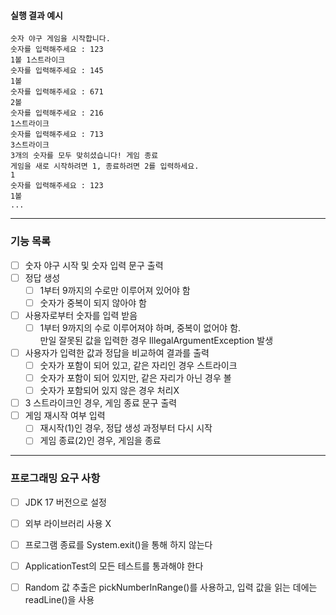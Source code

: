 #### 실행 결과 예시
```
숫자 야구 게임을 시작합니다.
숫자를 입력해주세요 : 123
1볼 1스트라이크
숫자를 입력해주세요 : 145
1볼
숫자를 입력해주세요 : 671
2볼
숫자를 입력해주세요 : 216
1스트라이크
숫자를 입력해주세요 : 713
3스트라이크
3개의 숫자를 모두 맞히셨습니다! 게임 종료
게임을 새로 시작하려면 1, 종료하려면 2를 입력하세요.
1
숫자를 입력해주세요 : 123
1볼
...
```

---

### 기능 목록
-[ ] 숫자 야구 시작 및 숫자 입력 문구 출력
-[ ] 정답 생성
  -[ ] 1부터 9까지의 수로만 이루어져 있어야 함
  -[ ] 숫자가 중복이 되지 않아야 함
-[ ] 사용자로부터 숫자를 입력 받음
  -[ ] 1부터 9까지의 수로 이루어져야 하며, 중복이 없어야 함.  
    만일 잘못된 값을 입력한 경우 IllegalArgumentException 발생
-[ ] 사용자가 입력한 값과 정답을 비교하여 결과를 출력
  -[ ] 숫자가 포함이 되어 있고, 같은 자리인 경우 스트라이크
  -[ ] 숫자가 포함이 되어 있지만, 같은 자리가 아닌 경우 볼
  -[ ] 숫자가 포함되어 있지 않은 경우 처리X 
-[ ] 3 스트라이크인 경우, 게임 종료 문구 출력
-[ ] 게임 재시작 여부 입력
  -[ ] 재시작(1)인 경우, 정답 생성 과정부터 다시 시작
  -[ ] 게임 종료(2)인 경우, 게임을 종료

---

### 프로그래밍 요구 사항
-[ ] JDK 17 버전으로 설정
-[ ] 외부 라이브러리 사용 X
-[ ] 프로그램 종료를 System.exit()을 통해 하지 않는다
-[ ] ApplicationTest의 모든 테스트를 통과해야 한다
-[ ] Random 값 추출은 pickNumberInRange()를 사용하고, 입력 값을 읽는 데에는 readLine()을 사용 


